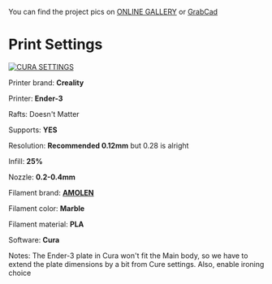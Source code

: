 
You can find the project pics on
[ONLINE GALLERY](https://gallery.autodesk.com/projects/163650/bluetooth-speaker-15) or [GrabCad](https://grabcad.com/library/bluetooth-speaker-30)

# Print Settings
[![CURA SETTINGS](https://d2t1xqejof9utc.cloudfront.net/screenshots/pics/bf1bb8de8e640c9326b2112975e42ba8/large.png
)](https://d2t1xqejof9utc.cloudfront.net/screenshots/pics/bf1bb8de8e640c9326b2112975e42ba8/large.png)

Printer brand:
**Creality**


Printer:
**Ender-3**

Rafts:
Doesn't Matter

Supports:
**YES**

Resolution:
**Recommended 0.12mm** but 0.28 is alright

Infill:
**25%**

Nozzle:
**0.2-0.4mm**

Filament brand:
[**AMOLEN**](https://www.amazon.com/gp/product/B0721SVW3L/ref=ppx_yo_dt_b_asin_title_o01_s00?ie=UTF8&psc=1)

Filament color:
**Marble**

Filament material:
**PLA**

Software:
**Cura**

Notes:
The Ender-3 plate in Cura won't fit the Main body, so we have to extend the plate dimensions by a bit from Cure settings. Also, enable ironing choice
